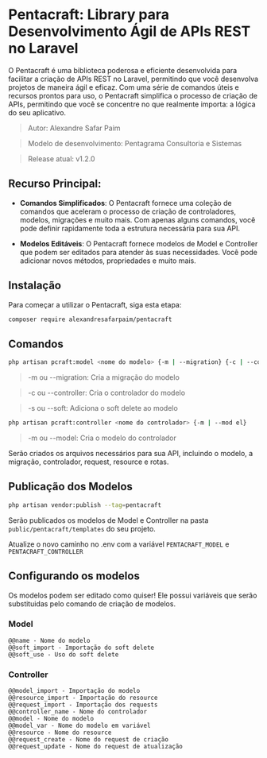 # Pentacraft: Library para Desenvolvimento Ágil de APIs REST no Laravel

O Pentacraft é uma biblioteca poderosa e eficiente desenvolvida para facilitar a criação de APIs REST no Laravel, permitindo que você desenvolva projetos de maneira ágil e eficaz. Com uma série de comandos úteis e recursos prontos para uso, o Pentacraft simplifica o processo de criação de APIs, permitindo que você se concentre no que realmente importa: a lógica do seu aplicativo.

> Autor: Alexandre Safar Paim

> Modelo de desenvolvimento: Pentagrama Consultoria e Sistemas

> Release atual: v1.2.0


## Recurso Principal:

- **Comandos Simplificados**: O Pentacraft fornece uma coleção de comandos que aceleram o processo de criação de controladores, modelos, migrações e muito mais. Com apenas alguns comandos, você pode definir rapidamente toda a estrutura necessária para sua API.

- **Modelos Editáveis**: O Pentacraft fornece modelos de Model e Controller que podem ser editados para atender às suas necessidades. Você pode adicionar novos métodos, propriedades e muito mais.


## Instalação

Para começar a utilizar o Pentacraft, siga esta etapa:

```bash
composer require alexandresafarpaim/pentacraft
```

## Comandos

```bash
php artisan pcraft:model <nome do modelo> {-m | --migration} {-c | --controller} {-s | --soft}
```
> -m ou --migration: Cria a migração do modelo

> -c ou --controller: Cria o controlador do modelo

> -s ou --soft: Adiciona o soft delete ao modelo

```bash
php artisan pcraft:controller <nome do controlador> {-m | --mod el}
```
> -m ou --model: Cria o modelo do controlador


Serão criados os arquivos necessários para sua API, incluindo o modelo, a migração, controlador, request, resource e rotas.


## Publicação dos Modelos

```bash
php artisan vendor:publish --tag=pentacraft
```

Serão publicados os modelos de Model e Controller na pasta ```public/pentacraft/templates``` do seu projeto.

Atualize o novo caminho no .env com a variável ```PENTACRAFT_MODEL``` e ```PENTACRAFT_CONTROLLER```


## Configurando os modelos

Os modelos podem ser editado como quiser! Ele possui variáveis que serão substituidas pelo comando de criação de modelos.

### Model

```
@@name - Nome do modelo
@@soft_import - Importação do soft delete
@@soft_use - Uso do soft delete
```

### Controller

```
@@model_import - Importação do modelo
@@resource_import - Importação do resource
@@request_import - Importação dos requests
@@controller_name - Nome do controlador 
@@model - Nome do modelo
@@model_var - Nome do modelo em variável
@@resource - Nome do resource
@@request_create - Nome do request de criação
@@request_update - Nome do request de atualização
```
